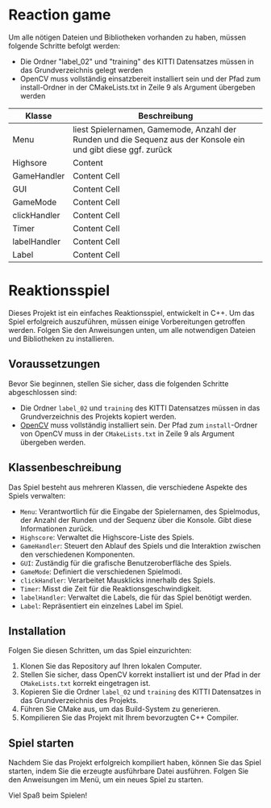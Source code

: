 # Reaction game

Um alle nötigen Dateien und Bibliotheken vorhanden zu haben, müssen folgende Schritte befolgt werden:
- Die Ordner "label_02" und "training" des KITTI Datensatzes müssen in das Grundverzeichnis gelegt werden
- OpenCV muss vollständig einsatzbereit installiert sein und der Pfad zum install-Ordner in der CMakeLists.txt in Zeile 9 als Argument übergeben werden

| Klasse       | Beschreibung                                                                                               |
|--------------|------------------------------------------------------------------------------------------------------------|
| Menu         | liest Spielernamen, Gamemode, Anzahl der Runden und die Sequenz aus der Konsole ein und gibt diese ggf. zurück |
| Highsore     | Content                                                                                                    |
| GameHandler  | Content Cell                                                                                               |
| GUI          | Content Cell                                                                                               |
| GameMode     | Content Cell                                                                                               |
| clickHandler | Content Cell                                                                                               |
| Timer        | Content Cell                                                                                               |
| labelHandler | Content Cell                                                                                               |
| Label        | Content Cell                                                                                               |


# Reaktionsspiel

Dieses Projekt ist ein einfaches Reaktionsspiel, entwickelt in C++. Um das Spiel erfolgreich auszuführen, müssen einige Vorbereitungen getroffen werden. Folgen Sie den Anweisungen unten, um alle notwendigen Dateien und Bibliotheken zu installieren.

## Voraussetzungen

Bevor Sie beginnen, stellen Sie sicher, dass die folgenden Schritte abgeschlossen sind:

- Die Ordner `label_02` und `training` des KITTI Datensatzes müssen in das Grundverzeichnis des Projekts kopiert werden.
- [OpenCV](https://opencv.org/releases/) muss vollständig installiert sein. Der Pfad zum `install`-Ordner von OpenCV muss in der `CMakeLists.txt` in Zeile 9 als Argument übergeben werden.

## Klassenbeschreibung

Das Spiel besteht aus mehreren Klassen, die verschiedene Aspekte des Spiels verwalten:

- `Menu`: Verantwortlich für die Eingabe der Spielernamen, des Spielmodus, der Anzahl der Runden und der Sequenz über die Konsole. Gibt diese Informationen zurück.
- `Highscore`: Verwaltet die Highscore-Liste des Spiels.
- `GameHandler`: Steuert den Ablauf des Spiels und die Interaktion zwischen den verschiedenen Komponenten.
- `GUI`: Zuständig für die grafische Benutzeroberfläche des Spiels.
- `GameMode`: Definiert die verschiedenen Spielmodi.
- `clickHandler`: Verarbeitet Mausklicks innerhalb des Spiels.
- `Timer`: Misst die Zeit für die Reaktionsgeschwindigkeit.
- `labelHandler`: Verwaltet die Labels, die für das Spiel benötigt werden.
- `Label`: Repräsentiert ein einzelnes Label im Spiel.

## Installation

Folgen Sie diesen Schritten, um das Spiel einzurichten:

1. Klonen Sie das Repository auf Ihren lokalen Computer.
2. Stellen Sie sicher, dass OpenCV korrekt installiert ist und der Pfad in der `CMakeLists.txt` korrekt eingetragen ist.
3. Kopieren Sie die Ordner `label_02` und `training` des KITTI Datensatzes in das Grundverzeichnis des Projekts.
4. Führen Sie CMake aus, um das Build-System zu generieren.
5. Kompilieren Sie das Projekt mit Ihrem bevorzugten C++ Compiler.

## Spiel starten

Nachdem Sie das Projekt erfolgreich kompiliert haben, können Sie das Spiel starten, indem Sie die erzeugte ausführbare Datei ausführen. Folgen Sie den Anweisungen im Menü, um ein neues Spiel zu starten.

Viel Spaß beim Spielen!